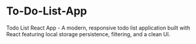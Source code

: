 # To-Do-List-App
Todo List React App - A modern, responsive todo list application built with React featuring local storage persistence, filtering, and a clean UI.
